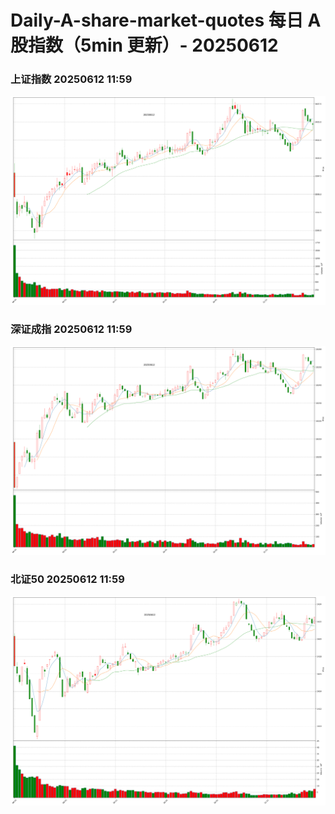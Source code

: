 
# Daily-A-share-market-quotes 每日 A 股指数（5min 更新）- 20250612

### 上证指数 20250612 11:59
![](./fig/2025/6/20250612-sh000001.png)

### 深证成指 20250612 11:59
![](./fig/2025/6/20250612-sz399001.png)

### 北证50 20250612 11:59
![](./fig/2025/6/20250612-bj899050.png)
